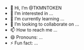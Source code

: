 - 👋 Hi, I’m @TKMNTOKEN
- 👀 I’m interested in ...
- 🌱 I’m currently learning ...
- 💞️ I’m looking to collaborate on ...
- 📫 How to reach me ...
- 😄 Pronouns: ...
- ⚡ Fun fact: ...

<!---
TKMNTOKEN/TKMNTOKEN is a ✨ special ✨ repository because its `README.md` (this file) appears on your GitHub profile.
You can click the Preview link to take a look at your changes.
--->
